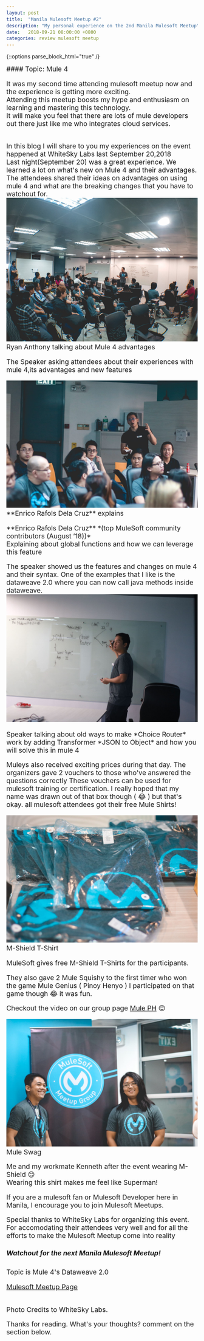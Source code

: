 ```yaml
---
layout: post
title:  "Manila Mulesoft Meetup #2"
description: "My personal experience on the 2nd Manila Mulesoft Meetup"
date:   2018-09-21 08:00:00 +0800
categories: review mulesoft meetup
---
```


{::options parse_block_html="true" /}
<div class="col" style="font-size:1.1rem">
#### Topic: Mule 4

It was my second time attending mulesoft meetup now and the experience is getting more exciting.   
Attending this meetup boosts my hype and enthusiasm on learning and mastering this technology.  
It will make you feel that there are lots of mule developers out there just like me who integrates cloud services.  


<br>
In this blog I will share to you my experiences on the event happened at WhiteSky Labs last September 20,2018  
<br>
Last night(September 20) was a great experience. We learned a lot on what's new on Mule 4 and their advantages. The attendees shared their ideas on advantages on using mule 4 and what are the breaking changes that you have to watchout for.  
<div class="row">
<div class="col m6 s12">
<div class="card hoverable">
<div class="card-image">
<img class="responsive-img" src="/assets/img/posts/review/mulesoft/meetup2/ryan_andal_talking_mule4_advantages.jpg" alt="Ryan Anthony Andal discussing about mule 4 advantages and things to watchout">
<span class="card-title">Ryan Anthony talking about Mule 4 advantages</span>
</div>
<div class="card-content">
  <p>The Speaker asking attendees about their experiences with mule 4,its advantages and new features</p>
</div>

</div>
</div>

<div class="col m6 s12">
<div class="card hoverable">
<div class="card-image">
<img class="responsive-img" src="/assets/img/posts/review/mulesoft/meetup2/enrico_explains_global_function.jpg" alt="Ryan Anthony Andal discussing about mule 4 advantages and things to watchout">
<span class="card-title"> **Enrico Rafols Dela Cruz** explains</span>
</div>
<div class="card-content">
  <p>**Enrico Rafols Dela Cruz** *(top MuleSoft community contributors (August ’18))* <br> Explaining about global functions and how we can leverage this feature</p>
</div>

</div>
</div>



</div>
The speaker showed us the features and changes on mule 4 and their syntax.
One of the examples that I like is the dataweave 2.0 where you can now call java methods inside dataweave.
<div class="row">
<div class="col s12">
<div class="col l8 offset-l2">
<div class="card hoverable">
<div class="card-image">
<img class="responsive-img" src="/assets/img/posts/review/mulesoft/meetup2/new_main_expression_language.jpg" alt="Ryan Anthony Andal discussing about mule 4 advantages and things to watchout">
</div>
<div class="card-content">
  <p>Speaker talking about old ways to make *Choice Router* work by adding Transformer *JSON to Object* and how you will solve this in mule 4</p>
</div>
</div>
</div>
</div>



Muleys also received exciting prices during that day.
The organizers gave 2 vouchers to those who've answered the questions correctly
These  vouchers can be used for mulesoft training or certification.
I really hoped that my name was drawn out of that box though ( 😂 )
but that's okay. all mulesoft attendees got their free Mule Shirts!

<div class="row">
<div class="col s12">
<div class="col l8 offset-l2">
<div class="card hoverable">
<div class="card-image">
<img class="responsive-img" src="/assets/img/posts/review/mulesoft/meetup2/mule_free_shirts.jpg" alt="Mule Shirts">
<span class="card-title">M-Shield T-Shirt</span>
</div>
<div class="card-content">
  <p>MuleSoft gives free M-Shield T-Shirts for the participants.</p>
</div>
</div>
</div>
</div>

They also gave 2 Mule Squishy to the first timer who won the game Mule Genius ( Pinoy Henyo )
I participated on that game though 😂 it was fun. 

Checkout the video on our group page <a href="https://www.facebook.com/groups/194412074532129" target="_blank">Mule PH</a> 😊

<div class="row">
<div class="col s12">
<div class="col l8 offset-l2">
<div class="card hoverable">
<div class="card-image">
<img class="responsive-img" src="/assets/img/posts/review/mulesoft/meetup2/me_and_workmate.jpg" alt="Mule Shirts">
<span class="card-title">Mule Swag</span>
</div>
<div class="card-content">
  <p>Me and my workmate Kenneth after the event wearing M-Shield 😊<br>Wearing this shirt makes me feel like Superman!</p>
</div>
</div>
</div>
</div>

If you are a mulesoft fan or Mulesoft Developer here in Manila,
I encourage you to join Mulesoft Meetups. 

Special thanks to WhiteSky Labs for organizing this event.
For accomodating their attendees very well and for all the efforts to make the Mulesoft Meetup come into reality

##### **Watchout for the next Manila Mulesoft Meetup!**  
Topic is Mule 4's Dataweave 2.0

<a href="https://meetups.mulesoft.com/manila/" target="_blank">Mulesoft Meetup Page</a>

<br>
Photo Credits to WhiteSky Labs.

Thanks for reading.
What's your thoughts?
comment on the section below.



</div>
